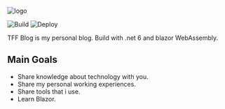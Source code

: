 ![logo](https://user-images.githubusercontent.com/10968469/187802615-1b54f34b-f587-4c93-a97b-0dbeadd055e9.png)

![Build](https://github.com/Tff27/tff-blog/actions/workflows/dotnet.yml/badge.svg)
![Deploy](https://github.com/Tff27/tff-blog/actions/workflows/azure-static-web-apps-black-tree-01f647703.yml/badge.svg)

TFF Blog is my personal blog. 
Build with .net 6 and blazor WebAssembly.

## Main Goals
* Share knowledge about technology with you.
* Share my personal working experiences.
* Share tools that i use.
* Learn Blazor.
